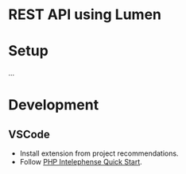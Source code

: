 # REST API using Lumen

# Setup

...

# Development

## VSCode

- Install extension from project recommendations.
- Follow [PHP Intelephense Quick Start](https://marketplace.visualstudio.com/items?itemName=bmewburn.vscode-intelephense-client#quick-start).
